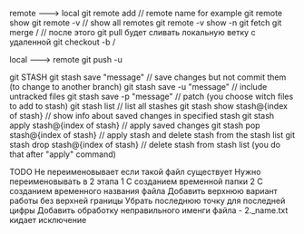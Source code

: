 remote ---> local 
git remote add <remote name> <URL> // remote name for example 
git remote show  <remote name>
git remote -v // show all remotes
git remote -v show -n <remote name>
git fetch <remote name> <branch name>
git merge <remote name>/<branch name> // после этого git pull будет сливать локальную ветку с удаленной 
git checkout -b <branch name> <remote name>/<branch name>

local ---> remote
git push -u <remote name> <branch name>

git STASH
git stash save "message" // save changes but not commit them (to change to another branch)
git stash save -u "message" // include untracked files
git stash save -p "message" // patch (you choose witch files to add to stash)
git stash list // list all stashes
git stash show stash@{index of stash} // show info about saved changes in specified stash
git stash apply stash@{index of stash} // apply saved changes
git stash pop stash@{index of stash} // apply stash and delete stash from the stash list
git stash drop stash@{index of stash} // delete stash from stash list (you do that after "apply" command)

TODO
Не переименовывает если такой файл существует
    Нужно переименовывать в 2 этапа 
    1 С созданием временной папки
    2 С созданием временного названия файла
Добавить верхнюю вариант работы без верхней границы
Убрать последнюю точку для последней цифры
Добавить обработку неправильного именги файла - 2._name.txt кидает исключение

